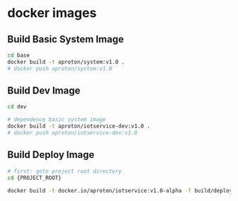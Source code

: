 # docker images


## Build Basic System Image
``` bash
cd base
docker build -t aproton/system:v1.0 .
# docker push aproton/system:v1.0
```



## Build Dev Image
```bash
cd dev

# dependence basic system image
docker build -t aproton/iotservice-dev:v1.0 .
# docker push aproton/iotservice-dev:v1.0
```


## Build Deploy Image

```bash
# first: goto project root directory
cd {PROJECT_ROOT}

docker build -t docker.io/aproton/iotservice:v1.0-alpha -f build/deploy/Dockerfile .
```

